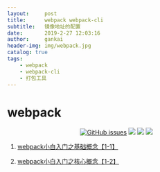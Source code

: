 ```yaml
---
layout:     post
title:      webpack webpack-cli
subtitle:   镜像地址的配置
date:       2019-2-27 12:03:16
author:     gankai
header-img: img/webpack.jpg
catalog: true
tags:
    - webpack
    - webpack-cli 
    - 打包工具
---
```

# webpack


<p align='center'>
	<a href="https://github.com/GitHubGanKai/blog/issues"><img alt="GitHub issues" src="https://img.shields.io/github/license/GitHubGanKai/webpack.svg"></a>
	<a href="https://github.com/webpack/webpack"><img src="https://img.shields.io/badge/webpack-%5E4.35.3-green.svg"></a>
	<a href="https://github.com/webpack/webpack-cli#readme"><img src="https://img.shields.io/static/v1.svg?label=webpack-cli&message=^3.3.5&color=green"></a>
	<a href="https://github.com/GitHubGanKai/webpack"><img src="https://img.shields.io/github/issues/GitHubGanKai/webpack.svg"></a>



</p>





1. [webpack小白入门之基础概念【1-1】](https://github.com/GitHubGanKai/webpack/blob/master/webpack.1.1/readme.md)



1. [webpack小白入门之核心概念【1-2】](https://github.com/GitHubGanKai/webpack/blob/master/webpack.1.2/readme.md)


